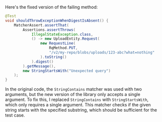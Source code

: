Here's the fixed version of the failing method:

```java
@Test
void shouldThrowExceptionWhenDigestIsAbsent() {
    MatcherAssert.assertThat(
        Assertions.assertThrows(
            IllegalStateException.class,
            () -> new UploadEntity.Request(
                new RequestLine(
                    RqMethod.PUT,
                    "/v2/my-repo/blobs/uploads/123-abc?what=nothing"
                ).toString()
            ).digest()
        ).getMessage(),
        new StringStartsWith("Unexpected query")
    );
}
```

In the original code, the `StringContains` matcher was used with two arguments, but the new version of the library only accepts a single argument. To fix this, I replaced `StringContains` with `StringStartsWith`, which only requires a single argument. This matcher checks if the given string starts with the specified substring, which should be sufficient for the test case.